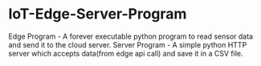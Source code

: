 # IoT-Edge-Server-Program

Edge Program - A forever executable python program to read sensor data and send it to the cloud server.
Server Program - A simple python HTTP server which accepts data(from edge api call) and save it in a CSV file.

